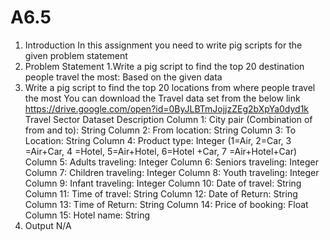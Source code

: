 # A6.5
1. Introduction
In this assignment you need to write pig scripts for the given problem statement
2. Problem Statement
1.Write a pig script to find the top 20 destination people travel the most: Based on the
given data
2. Write a pig script to find the top 20 locations from where people travel the most
You can download the Travel data set from the below link
https://drive.google.com/open?id=0ByJLBTmJojjzZEg2bXpYa0dyd1k
Travel Sector Dataset Description
Column 1: City pair (Combination of from and to): String
Column 2: From location: String
Column 3: To Location: String
Column 4: Product type: Integer (1=Air, 2=Car, 3 =Air+Car, 4 =Hotel, 5=Air+Hotel,
6=Hotel +Car, 7 =Air+Hotel+Car)
Column 5: Adults traveling: Integer
Column 6: Seniors traveling: Integer
Column 7: Children traveling: Integer
Column 8: Youth traveling: Integer
Column 9: Infant traveling: Integer
Column 10: Date of travel: String
Column 11: Time of travel: String
Column 12: Date of Return: String
Column 13: Time of Return: String
Column 14: Price of booking: Float
Column 15: Hotel name: String
3. Output
N/A
